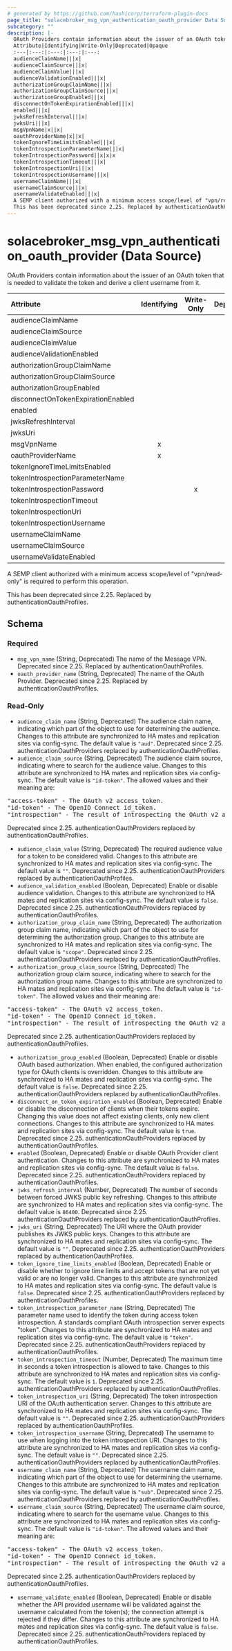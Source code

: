 ```yaml
---
# generated by https://github.com/hashicorp/terraform-plugin-docs
page_title: "solacebroker_msg_vpn_authentication_oauth_provider Data Source - solacebroker"
subcategory: ""
description: |-
  OAuth Providers contain information about the issuer of an OAuth token that is needed to validate the token and derive a client username from it.
  Attribute|Identifying|Write-Only|Deprecated|Opaque
  :---|:---:|:---:|:---:|:---:
  audienceClaimName|||x|
  audienceClaimSource|||x|
  audienceClaimValue|||x|
  audienceValidationEnabled|||x|
  authorizationGroupClaimName|||x|
  authorizationGroupClaimSource|||x|
  authorizationGroupEnabled|||x|
  disconnectOnTokenExpirationEnabled|||x|
  enabled|||x|
  jwksRefreshInterval|||x|
  jwksUri|||x|
  msgVpnName|x||x|
  oauthProviderName|x||x|
  tokenIgnoreTimeLimitsEnabled|||x|
  tokenIntrospectionParameterName|||x|
  tokenIntrospectionPassword||x|x|x
  tokenIntrospectionTimeout|||x|
  tokenIntrospectionUri|||x|
  tokenIntrospectionUsername|||x|
  usernameClaimName|||x|
  usernameClaimSource|||x|
  usernameValidateEnabled|||x|
  A SEMP client authorized with a minimum access scope/level of "vpn/read-only" is required to perform this operation.
  This has been deprecated since 2.25. Replaced by authenticationOauthProfiles.
---
```


# solacebroker_msg_vpn_authentication_oauth_provider (Data Source)

OAuth Providers contain information about the issuer of an OAuth token that is needed to validate the token and derive a client username from it.


Attribute|Identifying|Write-Only|Deprecated|Opaque
:---|:---:|:---:|:---:|:---:
audienceClaimName|||x|
audienceClaimSource|||x|
audienceClaimValue|||x|
audienceValidationEnabled|||x|
authorizationGroupClaimName|||x|
authorizationGroupClaimSource|||x|
authorizationGroupEnabled|||x|
disconnectOnTokenExpirationEnabled|||x|
enabled|||x|
jwksRefreshInterval|||x|
jwksUri|||x|
msgVpnName|x||x|
oauthProviderName|x||x|
tokenIgnoreTimeLimitsEnabled|||x|
tokenIntrospectionParameterName|||x|
tokenIntrospectionPassword||x|x|x
tokenIntrospectionTimeout|||x|
tokenIntrospectionUri|||x|
tokenIntrospectionUsername|||x|
usernameClaimName|||x|
usernameClaimSource|||x|
usernameValidateEnabled|||x|



A SEMP client authorized with a minimum access scope/level of "vpn/read-only" is required to perform this operation.

This has been deprecated since 2.25. Replaced by authenticationOauthProfiles.



<!-- schema generated by tfplugindocs -->
## Schema

### Required

- `msg_vpn_name` (String, Deprecated) The name of the Message VPN. Deprecated since 2.25. Replaced by authenticationOauthProfiles.
- `oauth_provider_name` (String, Deprecated) The name of the OAuth Provider. Deprecated since 2.25. Replaced by authenticationOauthProfiles.

### Read-Only

- `audience_claim_name` (String, Deprecated) The audience claim name, indicating which part of the object to use for determining the audience. Changes to this attribute are synchronized to HA mates and replication sites via config-sync. The default value is `"aud"`. Deprecated since 2.25. authenticationOauthProviders replaced by authenticationOauthProfiles.
- `audience_claim_source` (String, Deprecated) The audience claim source, indicating where to search for the audience value. Changes to this attribute are synchronized to HA mates and replication sites via config-sync. The default value is `"id-token"`. The allowed values and their meaning are:

<pre>
"access-token" - The OAuth v2 access_token.
"id-token" - The OpenID Connect id_token.
"introspection" - The result of introspecting the OAuth v2 access_token.
</pre>
 Deprecated since 2.25. authenticationOauthProviders replaced by authenticationOauthProfiles.
- `audience_claim_value` (String, Deprecated) The required audience value for a token to be considered valid. Changes to this attribute are synchronized to HA mates and replication sites via config-sync. The default value is `""`. Deprecated since 2.25. authenticationOauthProviders replaced by authenticationOauthProfiles.
- `audience_validation_enabled` (Boolean, Deprecated) Enable or disable audience validation. Changes to this attribute are synchronized to HA mates and replication sites via config-sync. The default value is `false`. Deprecated since 2.25. authenticationOauthProviders replaced by authenticationOauthProfiles.
- `authorization_group_claim_name` (String, Deprecated) The authorization group claim name, indicating which part of the object to use for determining the authorization group. Changes to this attribute are synchronized to HA mates and replication sites via config-sync. The default value is `"scope"`. Deprecated since 2.25. authenticationOauthProviders replaced by authenticationOauthProfiles.
- `authorization_group_claim_source` (String, Deprecated) The authorization group claim source, indicating where to search for the authorization group name. Changes to this attribute are synchronized to HA mates and replication sites via config-sync. The default value is `"id-token"`. The allowed values and their meaning are:

<pre>
"access-token" - The OAuth v2 access_token.
"id-token" - The OpenID Connect id_token.
"introspection" - The result of introspecting the OAuth v2 access_token.
</pre>
 Deprecated since 2.25. authenticationOauthProviders replaced by authenticationOauthProfiles.
- `authorization_group_enabled` (Boolean, Deprecated) Enable or disable OAuth based authorization. When enabled, the configured authorization type for OAuth clients is overridden. Changes to this attribute are synchronized to HA mates and replication sites via config-sync. The default value is `false`. Deprecated since 2.25. authenticationOauthProviders replaced by authenticationOauthProfiles.
- `disconnect_on_token_expiration_enabled` (Boolean, Deprecated) Enable or disable the disconnection of clients when their tokens expire. Changing this value does not affect existing clients, only new client connections. Changes to this attribute are synchronized to HA mates and replication sites via config-sync. The default value is `true`. Deprecated since 2.25. authenticationOauthProviders replaced by authenticationOauthProfiles.
- `enabled` (Boolean, Deprecated) Enable or disable OAuth Provider client authentication. Changes to this attribute are synchronized to HA mates and replication sites via config-sync. The default value is `false`. Deprecated since 2.25. authenticationOauthProviders replaced by authenticationOauthProfiles.
- `jwks_refresh_interval` (Number, Deprecated) The number of seconds between forced JWKS public key refreshing. Changes to this attribute are synchronized to HA mates and replication sites via config-sync. The default value is `86400`. Deprecated since 2.25. authenticationOauthProviders replaced by authenticationOauthProfiles.
- `jwks_uri` (String, Deprecated) The URI where the OAuth provider publishes its JWKS public keys. Changes to this attribute are synchronized to HA mates and replication sites via config-sync. The default value is `""`. Deprecated since 2.25. authenticationOauthProviders replaced by authenticationOauthProfiles.
- `token_ignore_time_limits_enabled` (Boolean, Deprecated) Enable or disable whether to ignore time limits and accept tokens that are not yet valid or are no longer valid. Changes to this attribute are synchronized to HA mates and replication sites via config-sync. The default value is `false`. Deprecated since 2.25. authenticationOauthProviders replaced by authenticationOauthProfiles.
- `token_introspection_parameter_name` (String, Deprecated) The parameter name used to identify the token during access token introspection. A standards compliant OAuth introspection server expects "token". Changes to this attribute are synchronized to HA mates and replication sites via config-sync. The default value is `"token"`. Deprecated since 2.25. authenticationOauthProviders replaced by authenticationOauthProfiles.
- `token_introspection_timeout` (Number, Deprecated) The maximum time in seconds a token introspection is allowed to take. Changes to this attribute are synchronized to HA mates and replication sites via config-sync. The default value is `1`. Deprecated since 2.25. authenticationOauthProviders replaced by authenticationOauthProfiles.
- `token_introspection_uri` (String, Deprecated) The token introspection URI of the OAuth authentication server. Changes to this attribute are synchronized to HA mates and replication sites via config-sync. The default value is `""`. Deprecated since 2.25. authenticationOauthProviders replaced by authenticationOauthProfiles.
- `token_introspection_username` (String, Deprecated) The username to use when logging into the token introspection URI. Changes to this attribute are synchronized to HA mates and replication sites via config-sync. The default value is `""`. Deprecated since 2.25. authenticationOauthProviders replaced by authenticationOauthProfiles.
- `username_claim_name` (String, Deprecated) The username claim name, indicating which part of the object to use for determining the username. Changes to this attribute are synchronized to HA mates and replication sites via config-sync. The default value is `"sub"`. Deprecated since 2.25. authenticationOauthProviders replaced by authenticationOauthProfiles.
- `username_claim_source` (String, Deprecated) The username claim source, indicating where to search for the username value. Changes to this attribute are synchronized to HA mates and replication sites via config-sync. The default value is `"id-token"`. The allowed values and their meaning are:

<pre>
"access-token" - The OAuth v2 access_token.
"id-token" - The OpenID Connect id_token.
"introspection" - The result of introspecting the OAuth v2 access_token.
</pre>
 Deprecated since 2.25. authenticationOauthProviders replaced by authenticationOauthProfiles.
- `username_validate_enabled` (Boolean, Deprecated) Enable or disable whether the API provided username will be validated against the username calculated from the token(s); the connection attempt is rejected if they differ. Changes to this attribute are synchronized to HA mates and replication sites via config-sync. The default value is `false`. Deprecated since 2.25. authenticationOauthProviders replaced by authenticationOauthProfiles.



